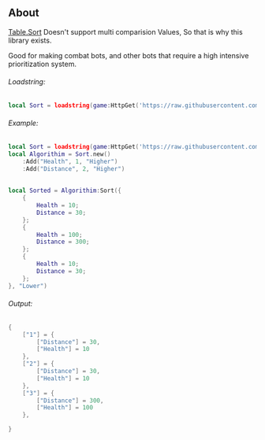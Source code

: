 ## About
[Table.Sort](https://www.lua.org/pil/19.3.html) Doesn't support multi comparision Values,
So that is why this library exists.

Good for making combat bots, and other bots that require a high intensive prioritization system.

###### Loadstring:
```lua
local Sort = loadstring(game:HttpGet('https://raw.githubusercontent.com/Perthys/BetterSortingAlgorithim/main/main.lua'))()
```

###### Example:

```lua
local Sort = loadstring(game:HttpGet('https://raw.githubusercontent.com/Perthys/BetterSortingAlgorithim/main/main.lua'))()
local Algorithim = Sort.new()
    :Add("Health", 1, "Higher")
    :Add("Distance", 2, "Higher")
    
    
local Sorted = Algorithim:Sort({
    {
        Health = 10;
        Distance = 30;
    };
    {
        Health = 100;
        Distance = 300;
    };
    {
        Health = 10;
        Distance = 30;
    };
}, "Lower")
```

###### Output:
```lua
{
    ["1"] = {
        ["Distance"] = 30,
        ["Health"] = 10
    },
    ["2"] = {
        ["Distance"] = 30,
        ["Health"] = 10
    },
    ["3"] = {
        ["Distance"] = 300,
        ["Health"] = 100
    },

}
```
